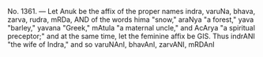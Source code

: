 No. 1361. — Let Anuk be the affix of the proper names indra, varuNa, bhava, zarva, rudra, mRDa, AND of the words hima "snow," araNya "a forest," yava "barley," yavana "Greek," mAtula "a maternal uncle," and AcArya "a spiritual preceptor;" and at the same time, let the feminine affix be GIS. Thus indrANI "the wife of Indra," and so varuNAnI, bhavAnI, zarvANI, mRDAnI